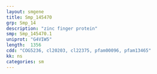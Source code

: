 ```yaml
---
layout: smgene
title: Smp_145470
grp: Smp_14
description: "zinc finger protein"
smp: Smp_145470.1
uniprot: "G4VIW5"
length:  1356
cdd: "COG5236, cl20203, cl22375, pfam00096, pfam13465"
kk: ns
categories: sm
---
```

